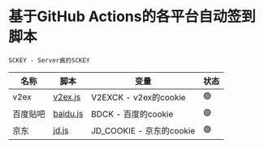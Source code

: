 # 基于GitHub Actions的各平台自动签到脚本



`SCKEY - Server酱的SCKEY`

| 名称     | 脚本                   | 变量                  | 状态 |
| -------- | ---------------------- | --------------------- | ---- |
| v2ex     | [v2ex.js](./v2ex.js)   | V2EXCK - v2ex的cookie | 🟢    |
| 百度贴吧 | [baidu.js](./baidu.js) | BDCK - 百度的cookie  | 🟢    |
| 京东 | [jd.js](./jd.js) | JD_COOKIE - 京东的cookie | 🟢 |

